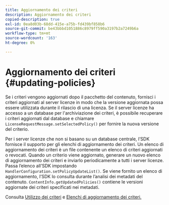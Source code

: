 ```yaml
---
title: Aggiornamento dei criteri
description: Aggiornamento dei criteri
copied-description: true
exl-id: 0ea8d03b-68dd-415e-a75b-fd439bf858b6
source-git-commit: be43bbbd1051886c8979ff590a3197b2a7249b6a
workflow-type: tm+mt
source-wordcount: '163'
ht-degree: 0%

---
```


# Aggiornamento dei criteri {#updating-policies}

Se i criteri vengono aggiornati dopo il pacchetto del contenuto, fornisci i criteri aggiornati al server licenze in modo che la versione aggiornata possa essere utilizzata durante il rilascio di una licenza. Se il server licenze ha accesso a un database per l&#39;archiviazione dei criteri, è possibile recuperare i criteri aggiornati dal database e chiamare `LicenseRequestMessage.setSelectedPolicy()` per fornire la nuova versione del criterio.

Per i server licenze che non si basano su un database centrale, l’SDK fornisce il supporto per gli elenchi di aggiornamento dei criteri. Un elenco di aggiornamento dei criteri è un file contenente un elenco di criteri aggiornati o revocati. Quando un criterio viene aggiornato, generare un nuovo elenco di aggiornamento dei criteri e inviarlo periodicamente a tutti i server licenze. Passa l’elenco all’SDK impostando `HandlerConfiguration.setPolicyUpdateList()`. Se viene fornito un elenco di aggiornamento, l’SDK lo consulta durante l’analisi dei metadati del contenuto. `ContentInfo.getUpdatedPolicies()` contiene le versioni aggiornate dei criteri specificati nei metadati.

Consulta [Utilizzo dei criteri](../../../aaxs-protecting-content/content-working-with-policies/content-working-with-policies-overview.md) e [Elenchi di aggiornamento dei criteri.](/help/digital-rights-management/protecting-content/working-policies-overview/policy-update-lists/working-with-policy-update-lists.md)
